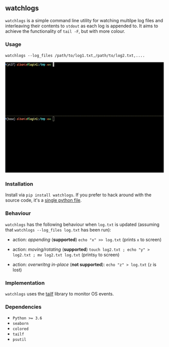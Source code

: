 ## watchlogs

`watchlogs` is a simple command line utility for watching multilpe log files and interleaving their contents to `stdout` as each log is appended to.  It aims to achieve the functionality of `tail -F`, but with more colour.

### Usage

`watchlogs --log_files /path/to/log1.txt,/path/to/log2.txt,....`

 <img src="misc/demo.gif" height="350">

### Installation

Install via `pip install watchlogs`.  If you prefer to hack around with the source code, it's a [single python file](watchlogs/watchlogs.py).

### Behaviour

`watchlogs` has the following behaviour when `log.txt` is updated (assuming that `watchlogs --log_files log.txt` has been run):

* action: *appending* (**supported**) `echo "x" >> log.txt` (prints `x` to screen)


* action: *moving/rotating* (**supported**) `touch log2.txt ; echo "y" > log2.txt ; mv log2.txt log.txt` (prints`y` to screen)

* action: *overwritng in-place* (**not supported**): `echo "z" > log.txt` (`z` is lost)

### Implementation


`watchlogs` uses the [tailf](https://gitlab.com/trooniee/tailf) library to monitor OS events.  


### Dependencies

* `Python >= 3.6`
* `seaborn`
* `colored`
* `tailf`
* `psutil`
